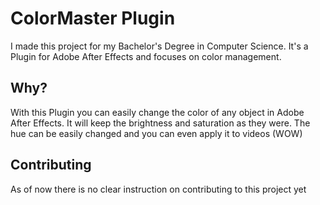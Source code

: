 # ColorMaster Plugin
I made this project for my Bachelor's Degree in Computer Science. It's a Plugin for Adobe After Effects and focuses on color management.

## Why?
With this Plugin you can easily change the color of any object in Adobe After Effects. It will keep the brightness and saturation as they were. The hue can be easily changed and you can even apply it to videos (WOW)

## Contributing
As of now there is no clear instruction on contributing to this project yet
